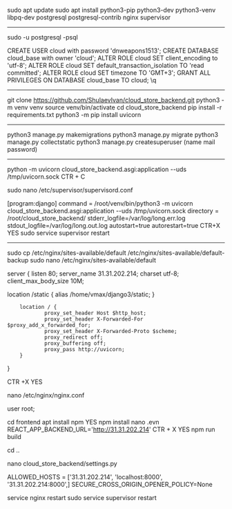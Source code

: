 sudo apt update
sudo apt install python3-pip python3-dev python3-venv libpq-dev postgresql postgresql-contrib nginx supervisor

_____________________________
sudo -u postgresql -psql

CREATE USER cloud with password 'dnweapons1513';
CREATE DATABASE cloud_base with owner 'cloud';
ALTER ROLE cloud SET client_encoding to 'utf-8';
ALTER ROLE cloud SET default_transaction_isolation TO 'read committed';
ALTER ROLE cloud SET timezone TO 'GMT+3';
GRANT ALL PRIVILEGES ON DATABASE cloud_base TO cloud;
\q

________________

git clone https://github.com/ShulaevIvan/cloud_store_backend.git
python3 -m venv venv
source venv/bin/activate
cd cloud_store_backend
pip install -r requirements.txt
python3 -m pip install uvicorn

__________________________

python3 manage.py makemigrations
python3 manage.py migrate
python3 manage.py collectstatic
python3 manage.py createsuperuser (name mail password)

_______________________________

python -m uvicorn cloud_store_backend.asgi:application --uds /tmp/uvicorn.sock
CTR + C

sudo nano /etc/supervisor/supervisord.conf

[program:django]
command = /root/venv/bin/python3 -m uvicorn cloud_store_backend.asgi:application --uds /tmp/uvicorn.sock
directory = /root/cloud_store_backend/
stderr_logfile=/var/log/long.err.log
stdout_logfile=/var/log/long.out.log
autostart=true
autorestart=true
CTR+X
YES
sudo service supervisor restart

______________________________________

sudo cp /etc/nginx/sites-available/default /etc/nginx/sites-available/default-backup
sudo nano /etc/nginx/sites-available/default

server {
        listen       80;
        server_name  31.31.202.214;
        charset         utf-8;
        client_max_body_size 10M;
  
  location /static {
                alias /home/vmax/django3/static;
        }

        location / {
                proxy_set_header Host $http_host;
                proxy_set_header X-Forwarded-For $proxy_add_x_forwarded_for;
                proxy_set_header X-Forwarded-Proto $scheme;
                proxy_redirect off;
                proxy_buffering off;
                proxy_pass http://uvicorn;
        }
}

CTR +X 
YES

nano /etc/nginx/nginx.conf

user root;


cd frontend
apt install npm
YES
npm install
nano .evn
REACT_APP_BACKEND_URL='http://31.31.202.214'
CTR + X
YES
npm run build

cd ..

nano cloud_store_backend/settings.py

ALLOWED_HOSTS = ['31.31.202.214', 'localhost:8000', '31.31.202.214:8000',]
SECURE_CROSS_ORIGIN_OPENER_POLICY=None


service nginx restart
sudo service supervisor restart
